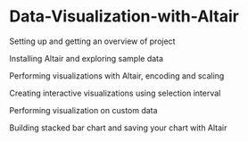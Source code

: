 # Data-Visualization-with-Altair


Setting up and getting an overview of project

Installing Altair and exploring sample data

Performing visualizations with Altair, encoding and scaling

Creating interactive visualizations using selection interval

Performing visualization on custom data

Building stacked bar chart and saving your chart with Altair
